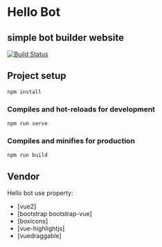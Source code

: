 # Hello Bot
## simple bot builder website

[![Build Status](https://travis-ci.org/joemccann/dillinger.svg?branch=master)](https://travis-ci.org/joemccann/dillinger)


## Project setup
```
npm install
```

### Compiles and hot-reloads for development
```
npm run serve
```

### Compiles and minifies for production
```
npm run build
```

## Vendor

Hello bot use property:

- [vue2]
- [bootstrap bootstrap-vue]
- [boxicons]
- [vue-highlightjs]
- [vuedraggable]
